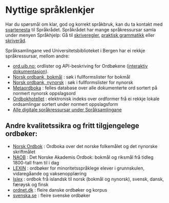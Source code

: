 # Nyttige språklenkjer
Har du spørsmål om klar, god og korrekt språkbruk, kan du ta kontakt med [svartenesta](mailto:sporsmal@sprakradet.no) til Språkrådet. Språkrådet har mange språkressursar samla under menyen Språkhjelp: Gå til [skriveregler](https://www.sprakradet.no/sprakhjelp/Skriveregler/), [praktisk grammatikk](https://www.sprakradet.no/sprakhjelp/Praktisk-grammatikk/) eller [skriveråd](https://www.sprakradet.no/sprakhjelp/Skriverad/).

Språksamlingane ved Universitetsbiblioteket i Bergen har ei rekkje språkressursar, mellom andre:

*   [ord.uib.no:](https://ord.uib.no/) ordlister og API-beskriving for Ordbøkene ([interaktiv dokumentasjon](https://ordbokene.no/api/swagger-ui.html)).
*   [Norsk ordbank, bokmål](http://inger.uib.no/perl/search/search.cgi?appid=72&tabid=1106) : søk i fullformslister for bokmål
*   [Norsk ordbank, nynorsk](http://inger.uib.no/perl/search/search.cgi?appid=73&tabid=1116) : søk i fullformslister for nynorsk
*   [Metaordboka](http://inger.uib.no/perl/search/search.cgi?appid=7&tabid=571) : felles database over alle dokumenterte ord sortert på normert nynorsk oppslagsord
*   [Ordbokhotellet](http://inger.uib.no/perl/search/search.cgi?appid=118&tabid=1777) : elektronisk indeks over ordformer frå ei rekkje lokale ordsamlingar sortert under normert oppslagsform
*   [Alle digitale språkressursar under Språksamlingane](http://inger.uib.no/perl/search/search.cgi)

## Andre kvalitetssikra og fritt tilgjengelege ordbøker:

*   [Norsk Ordbok](https://alfa.norsk-ordbok.no) : Ordboka over det norske folkemålet og det nynorske skriftmålet
*   [NAOB](http://www.naob.no/) : Det Norske Akademis Ordbok: bokmål og riksmål frå tidleg 1800-tall fram til i dag
*   [LEXIN](https://lexin.oslomet.no/#/) : ordbøker for minoritetsspråklege elever i grunnskulen, vidaregåande og vaksenopplæring
*   [Islex](http://www.islex.no/) : ordbok frå islandsk til norsk (bokmål og nynorsk), svensk, dansk, færøysk og finsk
*   [ordnet.dk](http://www.ordnet.dk/) : fleire danske ordbøker og korpus
*   [svenska.se](http://www.svenska.se/) : fleire svenske ordbøker
